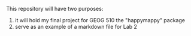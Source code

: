 This repository will have two purposes:
1. it will hold my final project for GEOG 510 the "happymappy" package
2. serve as an example of a markdown file for Lab 2